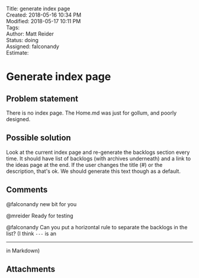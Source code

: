 Title: generate index page  
Created: 2018-05-16 10:34 PM  
Modified: 2018-05-17 10:11 PM  
Tags:   
Author: Matt Reider  
Status: doing  
Assigned: falconandy  
Estimate:   

# Generate index page

## Problem statement

There is no index page. The Home.md was just for gollum, and poorly designed.

## Possible solution

Look at the current index page and re-generate the backlogs section every time. It should have list of backlogs (with archives underneath) and a link to the ideas page at the end. If the user changes the title (#) or the description, that's ok. We should generate this text though as a default.

## Comments

 @falconandy new bit for you

 @mreider Ready for testing

@falconandy Can you put a horizontal rule to separate the backlogs in the list? (I think `---` is an <hr> in Markdown)

## Attachments

